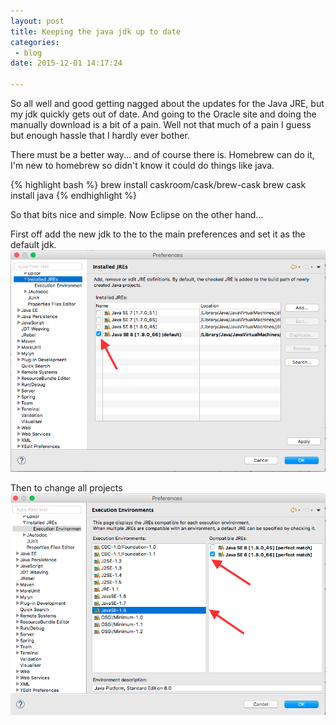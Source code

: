 ```yaml
---
layout: post
title: Keeping the java jdk up to date
categories: 
 - blog
date: 2015-12-01 14:17:24

---
```


So all well and good getting nagged about the updates for the Java JRE, but my jdk quickly gets out of date.  And going to the Oracle site and doing the manually download is a bit of a pain. Well not that much of a pain I guess but enough hassle that I hardly ever bother.

There must be a better way... and of course there is.
Homebrew can do it, I'm new to homebrew so didn't know it could do things like java.

{% highlight bash %}
brew install caskroom/cask/brew-cask
brew cask install java
{% endhighlight %}

So that bits nice and simple.
Now Eclipse on the other hand...

First off add the new jdk to the to the main preferences and set it as the default jdk.
![Default JRE](/assets/img/keeping-the-java-jdk-up-to-date/Installed_jres.png)

Then to change all projects
![Java Environment](/assets/img/keeping-the-java-jdk-up-to-date/Java_environment.png)

